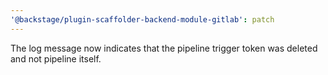 ```yaml
---
'@backstage/plugin-scaffolder-backend-module-gitlab': patch
---
```


The log message now indicates that the pipeline trigger token was deleted and not pipeline itself.
